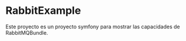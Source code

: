 RabbitExample
========================

Este proyecto es un proyecto symfony para mostrar las capacidades de RabbitMQBundle.

